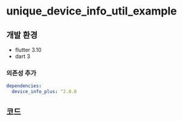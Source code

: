# unique_device_info_util_example

## 개발 환경
- flutter 3.10
- dart 3

### 의존성 추가
```yaml
dependencies:
  device_info_plus: ^2.0.0 
```

## 코드


